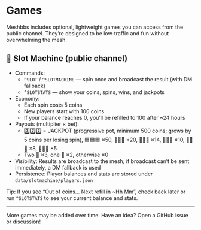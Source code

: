 # Games

Meshbbs includes optional, lightweight games you can access from the public channel. They’re designed to be low‑traffic and fun without overwhelming the mesh.

## 🎰 Slot Machine (public channel)

- Commands:
  - `^SLOT` / `^SLOTMACHINE` — spin once and broadcast the result (with DM fallback)
  - `^SLOTSTATS` — show your coins, spins, wins, and jackpots
- Economy:
  - Each spin costs 5 coins
  - New players start with 100 coins
  - If your balance reaches 0, you’ll be refilled to 100 after ~24 hours
- Payouts (multiplier × bet):
  - 7️⃣7️⃣7️⃣ = JACKPOT (progressive pot, minimum 500 coins; grows by 5 coins per losing spin), 🟦🟦🟦 ×50, 🔔🔔🔔 ×20, 🍇🍇🍇 ×14, 🍊🍊🍊 ×10, 🍋🍋🍋 ×8, 🍒🍒🍒 ×5
  - Two 🍒 ×3, one 🍒 ×2, otherwise ×0
- Visibility: Results are broadcast to the mesh; if broadcast can’t be sent immediately, a DM fallback is used
- Persistence: Player balances and stats are stored under `data/slotmachine/players.json`

Tip: If you see “Out of coins… Next refill in ~Hh Mm”, check back later or run `^SLOTSTATS` to see your current balance and stats.

---

More games may be added over time. Have an idea? Open a GitHub issue or discussion!